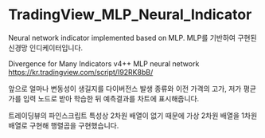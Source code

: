 # TradingView_MLP_Neural_Indicator

Neural network indicator implemented based on MLP. MLP를 기반하여 구현된 신경망 인디케이터입니다.

Divergence for Many Indicators v4++ MLP neural network
https://kr.tradingview.com/script/I92RK8bB/

앞으로 얼마나 변동성이 생길지를 다이버전스 발생 종류와 이전 가격의 고가, 저가 평균가를 입력 노드로 받아
학습한 뒤 예측결과를 차트에 표시해줍니다.

트레이딩뷰의 파인스크립트 특성상 2차원 배열이 없기 때문에
가상 2차원 배열을 1차원 배열로 구현해 행렬곱을 구현했습니다.
